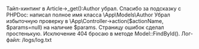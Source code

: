 Тайп-хинтинг в Article->_get():Author убрал. 
Спасибо за подсказку с PHPDoc: написал полное имя класса \App\Models\Author
Убрал избыточную проверку в \App\Controller->action($actionName, $params=null) на наличие $params.
Страницу ошибок сделал простенькую.
Исключение 404 бросаю в методе Model::FindById().
Лог-файл: /logs/log.txt
